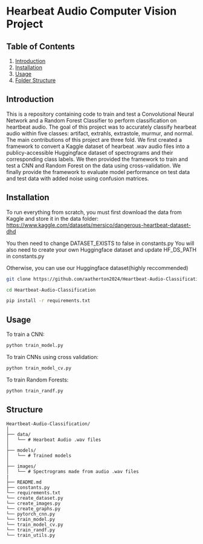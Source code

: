 # Hearbeat Audio Computer Vision Project

## Table of Contents
1. [Introduction](#introduction)
2. [Installation](#installation)
3. [Usage](#usage)
4. [Folder Structure](#Structure)

## Introduction
This is a repository containing code to train and test a Convolutional Neural Network and a Random Forest Classifier to perform classification on heartbeat audio. The goal of this project was to accurately classify hearbeat audio within five classes: artifact, extrahls, extrastole, murmur, and normal. The main contributions of this project are three fold. We first created a framework to convert a Kaggle dataset of hearbeat .wav audio files into a publicy-accessible Huggingface dataset of spectrograms and their corresponding class labels. We then provided the framework to train and test a CNN and Random Forest on the data using cross-validation. We finally provide the framework to evaluate model performance on test data and test data with added noise using confusion matrices.

## Installation
To run everything from scratch, you must first download the data from Kaggle and store it in the data folder:
https://www.kaggle.com/datasets/mersico/dangerous-heartbeat-dataset-dhd

You then need to change DATASET_EXISTS to false in constants.py
You will also need to create your own Huggingface dataset and update HF_DS_PATH in constants.py

Otherwise, you can use our Huggingface dataset(highly reccommended)
```bash
git clone https://github.com/aatherton2024/Heartbeat-Audio-Classification.git

cd Heartbeat-Audio-Classification

pip install -r requirements.txt
```

## Usage
To train a CNN:
```bash
python train_model.py
```

To train CNNs using cross validation:
```bash
python train_model_cv.py
```

To train Random Forests:
```bash
python train_randf.py
```

## Structure
```
Heartbeat-Audio-Classification/
│
├── data/
│   └── # Hearbeat Audio .wav files
│
├── models/
│   └── # Trained models
│
├── images/
│   └── # Spectrograms made from audio .wav files
|
├── README.md
├── constants.py
└── requirements.txt
└── create_dataset.py
└── create_images.py
└── create_graphs.py
└── pytorch_cnn.py
└── train_model.py
└── train_model_cv.py
└── train_randf.py
└── train_utils.py
```
